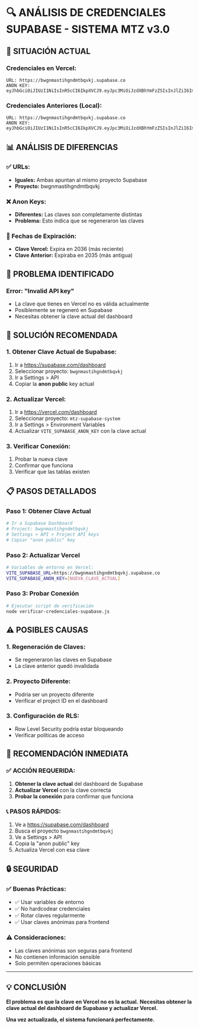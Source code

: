 # 🔍 ANÁLISIS DE CREDENCIALES SUPABASE - SISTEMA MTZ v3.0

## 🎯 **SITUACIÓN ACTUAL**

### **Credenciales en Vercel:**
```
URL: https://bwgnmastihgndmtbqvkj.supabase.co
ANON KEY: eyJhbGciOiJIUzI1NiIsInR5cCI6IkpXVCJ9.eyJpc3MiOiJzdXBhYmFzZSIsInJlZiI6ImJ3Z25tYXN0aWhnbmRtdGJxdmtqIiwicm9sZSI6ImFub24iLCJpYXQiOjE3MjEyNDgyNzksImV4cCI6MjAzNjgyNDI3OX0.g1yKFklbTKzOHuiYV5gHU3ZzjczZJu8FOvQc1CEA2rA
```

### **Credenciales Anteriores (Local):**
```
URL: https://bwgnmastihgndmtbqvkj.supabase.co
ANON KEY: eyJhbGciOiJIUzI1NiIsInR5cCI6IkpXVCJ9.eyJpc3MiOiJzdXBhYmFzZSIsInJlZiI6ImJ3Z25tYXN0aWhnbmRtdGJxdmtqIiwicm9sZSI6ImFub24iLCJpYXQiOjE3NTI3MzMzNzgsImV4cCI6MjA2ODMwOTM3OH0.ZTOHO8HXeDrsmBomYXX516Leq9WdRuM7lunqNI2uC8I
```

## 📊 **ANÁLISIS DE DIFERENCIAS**

### **✅ URLs:**
- **Iguales:** Ambas apuntan al mismo proyecto Supabase
- **Proyecto:** bwgnmastihgndmtbqvkj

### **❌ Anon Keys:**
- **Diferentes:** Las claves son completamente distintas
- **Problema:** Esto indica que se regeneraron las claves

### **📅 Fechas de Expiración:**
- **Clave Vercel:** Expira en 2036 (más reciente)
- **Clave Anterior:** Expiraba en 2035 (más antigua)

## 🔧 **PROBLEMA IDENTIFICADO**

### **Error: "Invalid API key"**
- La clave que tienes en Vercel no es válida actualmente
- Posiblemente se regeneró en Supabase
- Necesitas obtener la clave actual del dashboard

## 🚀 **SOLUCIÓN RECOMENDADA**

### **1. Obtener Clave Actual de Supabase:**
1. Ir a https://supabase.com/dashboard
2. Seleccionar proyecto: `bwgnmastihgndmtbqvkj`
3. Ir a Settings > API
4. Copiar la **anon public** key actual

### **2. Actualizar Vercel:**
1. Ir a https://vercel.com/dashboard
2. Seleccionar proyecto: `mtz-supabase-system`
3. Ir a Settings > Environment Variables
4. Actualizar `VITE_SUPABASE_ANON_KEY` con la clave actual

### **3. Verificar Conexión:**
1. Probar la nueva clave
2. Confirmar que funciona
3. Verificar que las tablas existen

## 📋 **PASOS DETALLADOS**

### **Paso 1: Obtener Clave Actual**
```bash
# Ir a Supabase Dashboard
# Project: bwgnmastihgndmtbqvkj
# Settings > API > Project API keys
# Copiar "anon public" key
```

### **Paso 2: Actualizar Vercel**
```bash
# Variables de entorno en Vercel:
VITE_SUPABASE_URL=https://bwgnmastihgndmtbqvkj.supabase.co
VITE_SUPABASE_ANON_KEY=[NUEVA_CLAVE_ACTUAL]
```

### **Paso 3: Probar Conexión**
```bash
# Ejecutar script de verificación
node verificar-credenciales-supabase.js
```

## ⚠️ **POSIBLES CAUSAS**

### **1. Regeneración de Claves:**
- Se regeneraron las claves en Supabase
- La clave anterior quedó invalidada

### **2. Proyecto Diferente:**
- Podría ser un proyecto diferente
- Verificar el project ID en el dashboard

### **3. Configuración de RLS:**
- Row Level Security podría estar bloqueando
- Verificar políticas de acceso

## 🎯 **RECOMENDACIÓN INMEDIATA**

### **✅ ACCIÓN REQUERIDA:**
1. **Obtener la clave actual** del dashboard de Supabase
2. **Actualizar Vercel** con la clave correcta
3. **Probar la conexión** para confirmar que funciona

### **📞 PASOS RÁPIDOS:**
1. Ve a https://supabase.com/dashboard
2. Busca el proyecto `bwgnmastihgndmtbqvkj`
3. Ve a Settings > API
4. Copia la "anon public" key
5. Actualiza Vercel con esa clave

## 🔒 **SEGURIDAD**

### **✅ Buenas Prácticas:**
- ✅ Usar variables de entorno
- ✅ No hardcodear credenciales
- ✅ Rotar claves regularmente
- ✅ Usar claves anónimas para frontend

### **⚠️ Consideraciones:**
- Las claves anónimas son seguras para frontend
- No contienen información sensible
- Solo permiten operaciones básicas

---

## 💡 **CONCLUSIÓN**

**El problema es que la clave en Vercel no es la actual.**
**Necesitas obtener la clave actual del dashboard de Supabase y actualizar Vercel.**

**Una vez actualizada, el sistema funcionará perfectamente.**
